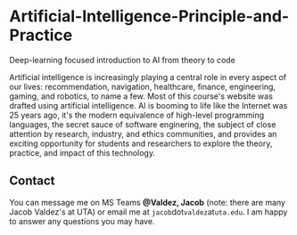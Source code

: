 # Artificial-Intelligence-Principle-and-Practice
Deep-learning focused introduction to AI from theory to code

<div id="introduction"></div>
Artificial intelligence is increasingly playing a central role in every aspect of our lives: recommendation, navigation, healthcare, finance, engineering, gaming, and robotics, to name a few. Most of this course's website was drafted using artificial intelligence. AI is booming to life like the Internet was 25 years ago, it's the modern equivalence of high-level programming languages, the secret sauce of software enginering, the subject of close attention by research, industry, and ethics communities, and provides an exciting opportunity for students and researchers to explore the theory, practice, and impact of this technology.

## Contact
<div id="contact"></div>

You can message me on MS Teams **@Valdez, Jacob** (note: there are many Jacob Valdez's at UTA) or email me at `jacob`dot`valdez`at`uta.edu`. I am happy to answer any questions you may have.
